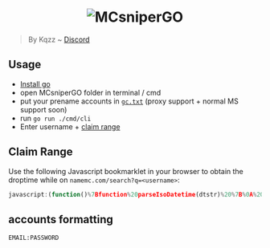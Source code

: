 <h1 align="center">
  <img src="https://i.imgur.com/c9OxLeM.png" alt="MCsniperGO"></img>
</h1>

> By Kqzz ~ [Discord](https://discord.gg/mcsnipergo-734794891258757160)

## Usage

- [Install go](https://go.dev/dl/)
- open MCsniperGO folder in terminal / cmd
- put your prename accounts in [`gc.txt`](#accounts-formatting) (proxy support + normal MS support soon)
- run `go run ./cmd/cli`
- Enter username + [claim range](#claim-range)

## Claim Range
Use the following Javascript bookmarklet in your browser to obtain the droptime while on `namemc.com/search?q=<username>`:

```js
javascript:(function()%7Bfunction%20parseIsoDatetime(dtstr)%20%7B%0A%20%20%20%20return%20new%20Date(dtstr)%3B%0A%7D%3B%0A%0AstartElement%20%3D%20document.getElementById('availability-time')%3B%0AendElement%20%3D%20document.getElementById('availability-time2')%3B%0A%0Astart%20%3D%20parseIsoDatetime(startElement.getAttribute('datetime'))%3B%0Aend%20%3D%20parseIsoDatetime(endElement.getAttribute('datetime'))%3B%0A%0Apara%20%3D%20document.createElement(%22p%22)%3B%0Apara.innerText%20%3D%20Math.floor(start.getTime()%20%2F%201000)%20%2B%20'-'%20%2B%20Math.ceil(end.getTime()%20%2F%201000)%3B%0A%0AendElement.parentElement.appendChild(para)%3B%7D)()%3B
```

## accounts formatting

```txt
EMAIL:PASSWORD
```
